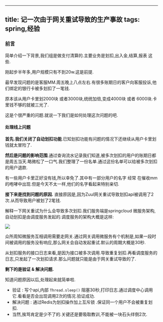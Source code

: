 
---
title: 记一次由于网关重试导致的生产事故
tags: spring,经验
---

### 前言

简单介绍一下背景,我们组是做支付清算的.主要业务是划扣,出入金,结算,报表 这些.

刚起步半年多,用户规模只有不到20w.这是前提.

最早发现问题的是客服MM.周五晚上八点左右.有很多账期日的客户向客服投诉,他们绑定的银行卡被多划扣了一笔钱.

原本该从用户卡里划2000块 或者3000块,统统加倍,变成4000块 或者 6000块.卡里钱不够的就被三光了.

这是个很严重的问题.就说一下我们是如何处理这次问题的吧.

#### 处理线上问题

**首先.我们关闭了自动划扣功能**.已知划扣功能有问题的情况下还继续从用户卡里划钱就太冒险了.



**然后是问题的影响范围**.通过查询流水记录我们知道,被多次划扣的用户的账期日都是周五当天.略微松了一口气.我们整理了一份名单.通过这份名单可以给被多次划扣的用户退款.

有一些用户卡里正好没有钱,所以幸免了.其中有一部分用户的名字 经常 在催收mm的咆哮中出现.但是今天不太一样,他们的名字看起来特别亲切.



**接下来是找到问题的原因.** 直接原因是,因为Zuul网关重试导致划扣api被调用了2次.从而导致用户被划了2笔钱.

解释一下网关重试为什么会导致多次划扣.我们服务端是springcloud 微服务架构,自动划扣是由调度服务发起的.调度服务的架构大概是这样:

![](https://gitee.com/minagamiyuki/picgo-gitee/raw/master/images/截屏2020-02-15下午4.59.01.png)

众所周知微服务互相调用需要走网关.通过网关调用微服务有个机制是,如果一段时间被调用的服务没有响应,那么网关会自动发起重试.默认的周期大概是30秒.

从划扣服务的接口日志来看,是因为接口被多次调用.导致重复划扣.再看调度服务的日志,只发起了一次划扣请求.那么问题就只能是由于网关重试导致的了.

**剩下的是验证 & 解决问题.** 

知道问题原因以后,处理起来就简单啦.

* 验证 : 写个api,内部 `Thread.sleep()` 阻塞30秒,打印日志.通过调度中心调用它.看看是否会出现调用2次的情况.验证成功.
* 解决问题 : 通过Redis为划扣操作加上互斥锁 .保证同一个用户不会被重复划扣.
* 当然,挨骂肯定是少不了的.关键还是要吸取教训,不能被一块石头绊倒2次.


